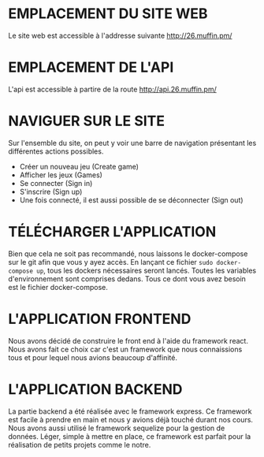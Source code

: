 # EMPLACEMENT DU SITE WEB

Le site web est accessible à l'addresse suivante http://26.muffin.pm/

# EMPLACEMENT DE L'API

L'api est accessible à partire de la route http://api.26.muffin.pm/

# NAVIGUER SUR LE SITE

Sur l'ensemble du site, on peut y voir une barre de navigation présentant les différentes actions possibles.

- Créer un nouveau jeu (Create game)
- Afficher les jeux (Games)
- Se connecter (Sign in)
- S'inscrire (Sign up)
- Une fois connecté, il est aussi possible de se déconnecter (Sign out)

# TÉLÉCHARGER L'APPLICATION

Bien que cela ne soit pas recommandé, nous laissons le docker-compose sur le git afin que vous y ayez accès. En lançant ce fichier ```sudo docker-compose up```, tous les dockers nécessaires seront lancés. Toutes les variables d'environnement sont comprises dedans. Tous ce dont vous avez besoin est le fichier docker-compose.

# L'APPLICATION FRONTEND

Nous avons décidé de construire le front end à l'aide du framework react. Nous avons fait ce choix car c'est un framework que nous connaissions tous et pour lequel nous avions beaucoup d'affinité.

# L'APPLICATION BACKEND

La partie backend a été réalisée avec le framework express. Ce framework est facile à prendre en main et nous y avions déjà touché durant nos cours. Nous avons aussi utilisé le framework sequelize pour la gestion de données. Léger, simple à mettre en place, ce framework est parfait pour la réalisation de petits projets comme le notre.